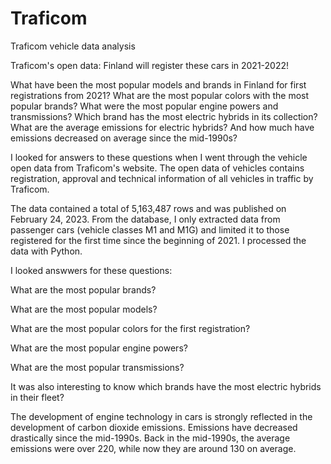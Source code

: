 # Traficom
Traficom vehicle data analysis

Traficom's open data: Finland will register these cars in 2021-2022!

What have been the most popular models and brands in Finland for first registrations from 2021? What are the most popular colors with the most popular brands? What were the most popular engine powers and transmissions? Which brand has the most electric hybrids in its collection? What are the average emissions for electric hybrids? And how much have emissions decreased on average since the mid-1990s?


I looked for answers to these questions when I went through the vehicle open data from Traficom's website. The open data of vehicles contains registration, approval and technical information of all vehicles in traffic  by Traficom.


The data contained a total of 5,163,487 rows and was published on February 24, 2023. From the database, I only extracted data from passenger cars (vehicle classes M1 and M1G) and limited it to those registered for the first time since the beginning of 2021. I processed the data with Python.

I looked answwers for these questions:

What are the most popular brands?

What are the most popular models?

What are the most popular colors for the first registration?

What are the most popular engine powers?

What are the most popular transmissions?

It was also interesting to know which brands have the most electric hybrids in their fleet?

The development of engine technology in cars is strongly reflected in the development of carbon dioxide emissions. Emissions have decreased drastically since the mid-1990s. Back in the mid-1990s, the average emissions were over 220, while now they are around 130 on average.
